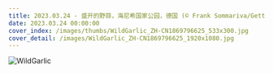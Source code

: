 ```yaml
---
title: 2023.03.24 - 盛开的野蒜，海尼希国家公园，德国 (© Frank Sommariva/Getty Images)
date: 2023.03.24 00:00:00
cover_index: /images/thumbs/WildGarlic_ZH-CN1869796625_533x300.jpg
cover_detail: /images/WildGarlic_ZH-CN1869796625_1920x1080.jpg
---
```


![WildGarlic](/images/WildGarlic_ZH-CN1869796625_1920x1080.jpg)
